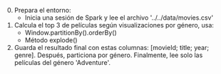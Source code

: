 0. Prepara el entorno:
    - Inicia una sesión de Spark y lee el archivo '../../data/movies.csv'
1. Calcula el top 3 de películas según visualizaciones por género, usa:
    - Window.partitionBy().orderBy()
    - Método explode()
2. Guarda el resultado final con estas columnas: [movieId; title; year; genre]. Después, particiona por género. Finalmente, lee solo las películas del género 'Adventure'.